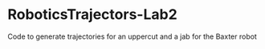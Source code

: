 # RoboticsTrajectors-Lab2
Code to generate trajectories for an uppercut and a jab for the Baxter robot
